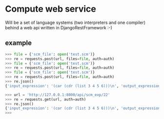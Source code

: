 # Compute web service
Will be a set of language systems (two interpreters and one compiler) behind a web api written in DjangoRestFramework :-)

## example
```python
>>> file = {'scm_file': open('test.scm')}
>>> re = requests.post(url, files=file, auth=auth)
>>> file = {'scm_file': open('test.scm')}
>>> re = requests.post(url, files=file, auth=auth)
>>> file = {'scm_file': open('test.scm')}
>>> re = requests.post(url, files=file, auth=auth)
>>> re.json()
{'input_expression': '(car (cdr (list 3 4 5 6)))\n', 'output_expression': '4', 'created': '2024-03-11T05:05:05.584486Z'}

>>> url = 'http://127.0.0.1:8000/api/scm_exp/22'
>>> re = requests.get(url, auth=auth)
>>> re.json()
{'input_expression': '(car (cdr (list 3 4 5 6)))\n', 'output_expression': '4', 'created': '2024-03-11T05:05:05.584486Z'}
>>> 

```